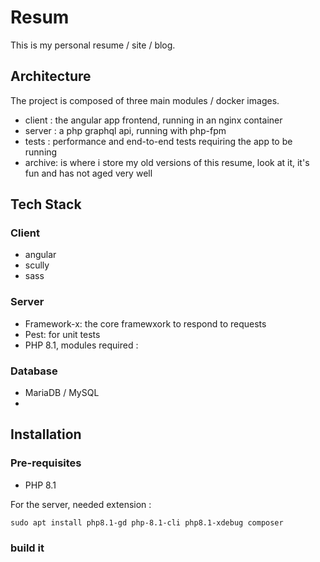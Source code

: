 # Resum

This is my personal resume / site / blog.

## Architecture

The project is composed of three main modules / docker images.

- client : the angular app frontend, running in an nginx container
- server : a php graphql api, running with php-fpm
- tests  : performance and end-to-end tests requiring the app to be running
- archive: is where i store my old versions of this resume, look at it, it's fun and has not aged very well

## Tech Stack


### Client

* angular
* scully
* sass

### Server

* Framework-x: the core framewxork to respond to requests
* Pest: for unit tests
* PHP 8.1, modules required :

### Database

* MariaDB / MySQL
* 

## Installation

### Pre-requisites

- PHP 8.1

For the server, needed extension : 

    sudo apt install php8.1-gd php-8.1-cli php8.1-xdebug composer
### build it
